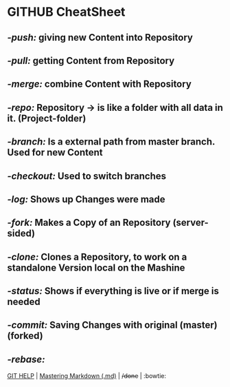 # **GITHUB CheatSheet**

*-push:* giving new Content into Repository
---
*-pull:* getting Content from Repository
---
*-merge:* combine Content with Repository
---
*-repo:* Repository -> is like a folder with all data in it. (Project-folder)
---
*-branch:* Is a external path from master branch. Used for new Content
---
*-checkout:* Used to switch branches
---
*-log:* Shows up Changes were made
---
*-fork:* Makes a Copy of an Repository (server-sided)
---
*-clone:* Clones a Repository, to work on a standalone Version local on the Mashine
---
*-status:* Shows if everything is live or if merge is needed
---
*-commit:* Saving Changes with original (master) (forked)
---
*-rebase:*
---
[GIT HELP](https://git-scm.com/docs) |
[Mastering Markdown (.md)](https://guides.github.com/features/mastering-markdown/) |
~~/done~~ |
:bowtie:
